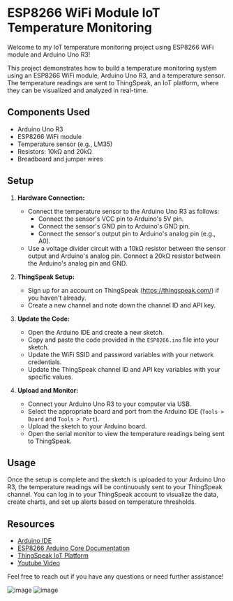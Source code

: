 # ESP8266 WiFi Module IoT Temperature Monitoring

Welcome to my IoT temperature monitoring project using ESP8266 WiFi module and Arduino Uno R3!

This project demonstrates how to build a temperature monitoring system using an ESP8266 WiFi module, Arduino Uno R3, and a temperature sensor. The temperature readings are sent to ThingSpeak, an IoT platform, where they can be visualized and analyzed in real-time.

## Components Used

- Arduino Uno R3
- ESP8266 WiFi module
- Temperature sensor (e.g., LM35)
- Resistors: 10kΩ and 20kΩ
- Breadboard and jumper wires

## Setup

1. **Hardware Connection:**
   - Connect the temperature sensor to the Arduino Uno R3 as follows:
     - Connect the sensor's VCC pin to Arduino's 5V pin.
     - Connect the sensor's GND pin to Arduino's GND pin.
     - Connect the sensor's output pin to Arduino's analog pin (e.g., A0).
   - Use a voltage divider circuit with a 10kΩ resistor between the sensor output and Arduino's analog pin. Connect a 20kΩ resistor between the Arduino's analog pin and GND.

2. **ThingSpeak Setup:**
   - Sign up for an account on ThingSpeak (https://thingspeak.com/) if you haven't already.
   - Create a new channel and note down the channel ID and API key.

3. **Update the Code:**
   - Open the Arduino IDE and create a new sketch.
   - Copy and paste the code provided in the `ESP8266.ino` file into your sketch.
   - Update the WiFi SSID and password variables with your network credentials.
   - Update the ThingSpeak channel ID and API key variables with your specific values.

4. **Upload and Monitor:**
   - Connect your Arduino Uno R3 to your computer via USB.
   - Select the appropriate board and port from the Arduino IDE (`Tools > Board` and `Tools > Port`).
   - Upload the sketch to your Arduino board.
   - Open the serial monitor to view the temperature readings being sent to ThingSpeak.

## Usage

Once the setup is complete and the sketch is uploaded to your Arduino Uno R3, the temperature readings will be continuously sent to your ThingSpeak channel. You can log in to your ThingSpeak account to visualize the data, create charts, and set up alerts based on temperature thresholds.

## Resources

- [Arduino IDE](https://www.arduino.cc/en/software)
- [ESP8266 Arduino Core Documentation](https://arduino-esp8266.readthedocs.io/en/latest/)
- [ThingSpeak IoT Platform](https://thingspeak.com/)
- [Youtube Video](https://www.youtube.com/watch?v=sM5_6e95t2A&ab_channel=UNIQUE)

Feel free to reach out if you have any questions or need further assistance!

![image](https://github.com/filegeiasou/Basics_Arduino/assets/49124547/ac2a6edb-beca-4ce8-8666-62136880dff1)
![image](https://github.com/filegeiasou/Basics_Arduino/assets/49124547/a3abe02b-b626-4ba6-a9e6-1172d485ffd1)


